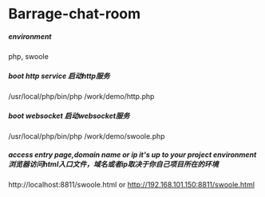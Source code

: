 # Barrage-chat-room
##### environment
php, swoole

##### boot http service 启动http服务
/usr/local/php/bin/php /work/demo/http.php

##### boot websocket 启动websocket服务
/usr/local/php/bin/php /work/demo/swoole.php

##### access entry page,domain name or ip it's up to your project environment浏览器访问html入口文件，域名或者ip取决于你自己项目所在的环境
http://localhost:8811/swoole.html or http://192.168.101.150:8811/swoole.html